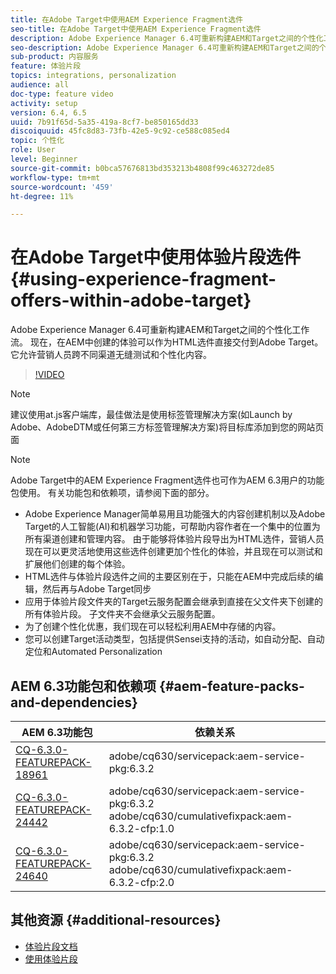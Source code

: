 ```yaml
---
title: 在Adobe Target中使用AEM Experience Fragment选件
seo-title: 在Adobe Target中使用AEM Experience Fragment选件
description: Adobe Experience Manager 6.4可重新构建AEM和Target之间的个性化工作流。 现在，在AEM中创建的体验可以作为HTML选件直接交付到Adobe Target。 它允许营销人员跨不同渠道无缝测试和个性化内容。
seo-description: Adobe Experience Manager 6.4可重新构建AEM和Target之间的个性化工作流。 现在，在AEM中创建的体验可以作为HTML选件直接交付到Adobe Target。 它允许营销人员跨不同渠道无缝测试和个性化内容。
sub-product: 内容服务
feature: 体验片段
topics: integrations, personalization
audience: all
doc-type: feature video
activity: setup
version: 6.4, 6.5
uuid: 7b91f65d-5a35-419a-8cf7-be850165dd33
discoiquuid: 45fc8d83-73fb-42e5-9c92-ce588c085ed4
topic: 个性化
role: User
level: Beginner
source-git-commit: b0bca57676813bd353213b4808f99c463272de85
workflow-type: tm+mt
source-wordcount: '459'
ht-degree: 11%

---
```



# 在Adobe Target中使用体验片段选件{#using-experience-fragment-offers-within-adobe-target}

Adobe Experience Manager 6.4可重新构建AEM和Target之间的个性化工作流。 现在，在AEM中创建的体验可以作为HTML选件直接交付到Adobe Target。 它允许营销人员跨不同渠道无缝测试和个性化内容。

>[!VIDEO](https://video.tv.adobe.com/v/22383/?quality=12&learn=on)

>[!NOTE]
>
>建议使用at.js客户端库，最佳做法是使用标签管理解决方案(如Launch by Adobe、AdobeDTM或任何第三方标签管理解决方案)将目标库添加到您的网站页面

>[!NOTE]
>
>Adobe Target中的AEM Experience Fragment选件也可作为AEM 6.3用户的功能包使用。 有关功能包和依赖项，请参阅下面的部分。


* Adobe Experience Manager简单易用且功能强大的内容创建机制以及Adobe Target的人工智能(AI)和机器学习功能，可帮助内容作者在一个集中的位置为所有渠道创建和管理内容。 由于能够将体验片段导出为HTML选件，营销人员现在可以更灵活地使用这些选件创建更加个性化的体验，并且现在可以测试和扩展他们创建的每个体验。
* HTML选件与体验片段选件之间的主要区别在于，只能在AEM中完成后续的编辑，然后再与Adobe Target同步
* 应用于体验片段文件夹的Target云服务配置会继承到直接在父文件夹下创建的所有体验片段。 子文件夹不会继承父云服务配置。
* 为了创建个性化优惠，我们现在可以轻松利用AEM中存储的内容。
* 您可以创建Target活动类型，包括提供Sensei支持的活动，如自动分配、自动定位和Automated Personalization

## AEM 6.3功能包和依赖项 {#aem-feature-packs-and-dependencies}

| AEM 6.3功能包 | 依赖关系 |
| ------------------------------------------------------------------------------------------------------------------------------------------------------------------------------------------------------- | --------------------------------------------------------------------------------------------- |
| [CQ-6.3.0-FEATUREPACK-18961](https://www.adobeaemcloud.com/content/marketplace/marketplaceProxy.html?packagePath=/content/companies/public/adobe/packages/cq630/featurepack/cq-6.3.0-featurepack-18961) | adobe/cq630/servicepack:aem-service-pkg:6.3.2 |
| [CQ-6.3.0-FEATUREPACK-24442](https://www.adobeaemcloud.com/content/marketplace/marketplaceProxy.html?packagePath=/content/companies/public/adobe/packages/cq630/featurepack/cq-6.3.0-featurepack-24442) | adobe/cq630/servicepack:aem-service-pkg:6.3.2 adobe/cq630/cumulativefixpack:aem-6.3.2-cfp:1.0 |
| [CQ-6.3.0-FEATUREPACK-24640](https://www.adobeaemcloud.com/content/marketplace/marketplaceProxy.html?packagePath=/content/companies/public/adobe/packages/cq630/featurepack/cq-6.3.0-featurepack-24640) | adobe/cq630/servicepack:aem-service-pkg:6.3.2 adobe/cq630/cumulativefixpack:aem-6.3.2-cfp:2.0 |

## 其他资源 {#additional-resources}

* [体验片段文档](https://helpx.adobe.com/experience-manager/6-5/sites/authoring/using/experience-fragments.html)
* [使用体验片段](/help/sites/experience-fragments/experience-fragments-feature-video-use.md)
